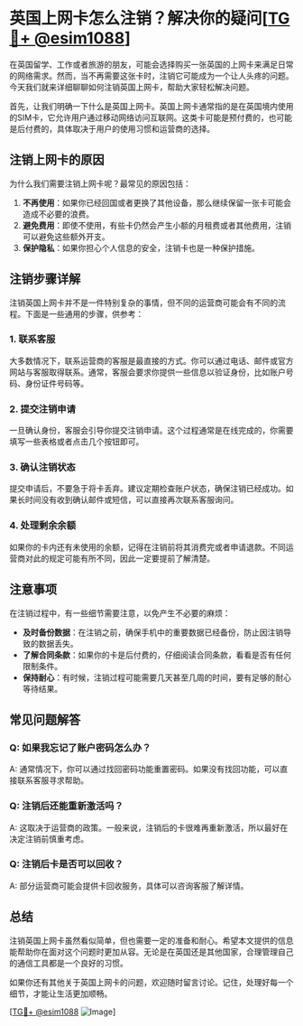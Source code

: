 # 英国上网卡怎么注销？解决你的疑问[[TG💪+ @esim1088](https://t.me/s/esim1088)]

在英国留学、工作或者旅游的朋友，可能会选择购买一张英国的上网卡来满足日常的网络需求。然而，当不再需要这张卡时，注销它可能成为一个让人头疼的问题。今天我们就来详细聊聊如何注销英国上网卡，帮助大家轻松解决问题。

首先，让我们明确一下什么是英国上网卡。英国上网卡通常指的是在英国境内使用的SIM卡，它允许用户通过移动网络访问互联网。这类卡可能是预付费的，也可能是后付费的，具体取决于用户的使用习惯和运营商的选择。

## 注销上网卡的原因

为什么我们需要注销上网卡呢？最常见的原因包括：

1. **不再使用**：如果你已经回国或者更换了其他设备，那么继续保留一张卡可能会造成不必要的浪费。
2. **避免费用**：即使不使用，有些卡仍然会产生小额的月租费或者其他费用，注销可以避免这些额外开支。
3. **保护隐私**：如果你担心个人信息的安全，注销卡也是一种保护措施。

## 注销步骤详解

注销英国上网卡并不是一件特别复杂的事情，但不同的运营商可能会有不同的流程。下面是一些通用的步骤，供参考：

### 1. 联系客服

大多数情况下，联系运营商的客服是最直接的方式。你可以通过电话、邮件或官方网站与客服取得联系。通常，客服会要求你提供一些信息以验证身份，比如账户号码、身份证件号码等。

### 2. 提交注销申请

一旦确认身份，客服会引导你提交注销申请。这个过程通常是在线完成的，你需要填写一些表格或者点击几个按钮即可。

### 3. 确认注销状态

提交申请后，不要急于将卡丢弃。建议定期检查账户状态，确保注销已经成功。如果长时间没有收到确认邮件或短信，可以直接再次联系客服询问。

### 4. 处理剩余余额

如果你的卡内还有未使用的余额，记得在注销前将其消费完或者申请退款。不同运营商对此的规定可能有所不同，因此一定要提前了解清楚。

## 注意事项

在注销过程中，有一些细节需要注意，以免产生不必要的麻烦：

- **及时备份数据**：在注销之前，确保手机中的重要数据已经备份，防止因注销导致的数据丢失。
- **了解合同条款**：如果你的卡是后付费的，仔细阅读合同条款，看看是否有任何限制条件。
- **保持耐心**：有时候，注销过程可能需要几天甚至几周的时间，要有足够的耐心等待结果。

## 常见问题解答

### Q: 如果我忘记了账户密码怎么办？

A: 通常情况下，你可以通过找回密码功能重置密码。如果没有找回功能，可以直接联系客服寻求帮助。

### Q: 注销后还能重新激活吗？

A: 这取决于运营商的政策。一般来说，注销后的卡很难再重新激活，所以最好在决定注销前慎重考虑。

### Q: 注销后卡是否可以回收？

A: 部分运营商可能会提供卡回收服务，具体可以咨询客服了解详情。

## 总结

注销英国上网卡虽然看似简单，但也需要一定的准备和耐心。希望本文提供的信息能帮助你在面对这个问题时更加从容。无论是在英国还是其他国家，合理管理自己的通信工具都是一个良好的习惯。

如果你还有其他关于英国上网卡的问题，欢迎随时留言讨论。记住，处理好每一个细节，才能让生活更加顺畅。

[[TG💪+ @esim1088](https://t.me/s/esim1088) ![Image](https://i.postimg.cc/4NQfJmqS/Snipaste-2025-05-13-00-14-12.png)]